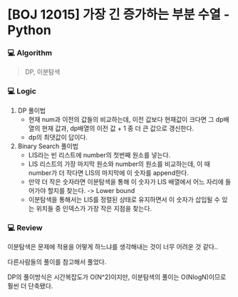 # [BOJ 12015] 가장 긴 증가하는 부분 수열 - Python

### :computer: Algorithm

> DP, 이분탐색



### :computer: Logic

1. DP 풀이법
   - 현재 num과 이전의 값들의 비교하는데, 이전 값보다 현재값이 크다면 그 dp배열의 현재 값과, dp배열의 이전 값 + 1 중 더 큰 값으로 갱신한다.
   - dp의 최댓값이 답이다.
2. Binary Search 풀이법
   - LIS라는 빈 리스트에 number의 첫번째 원소를 넣는다.
   - LIS 리스트의 가장 마지막 원소와 number의 원소를 비교하는데, 이 때 number가 더 작다면 LIS의 마지막에 이 숫자를 append한다.
   - 만약 더 작은 숫자라면 이분탐색을 통해 이 숫자가 LIS 배열에서 어느 자리에 들어가야 할지를 찾는다. -> Lower bound
   - 이분탐색을 통해서는 LIS를 정렬된 상태로 유지하면서 이 숫자가 삽입될 수 있는 위치들 중 인덱스가 가장 작은 지점을 찾는다. 



### :computer: Review

이분탐색은 문제에 적용을 어떻게 하느냐를 생각해내는 것이 너무 어려운 것 같다..

다른사람들의 풀이를 참고해서 풀었다.

DP의 풀이방식은 시간복잡도가 O(N^2)이지만, 이분탐색의 풀이는 O(NlogN)이므로 훨씬 더 단축됐다.

